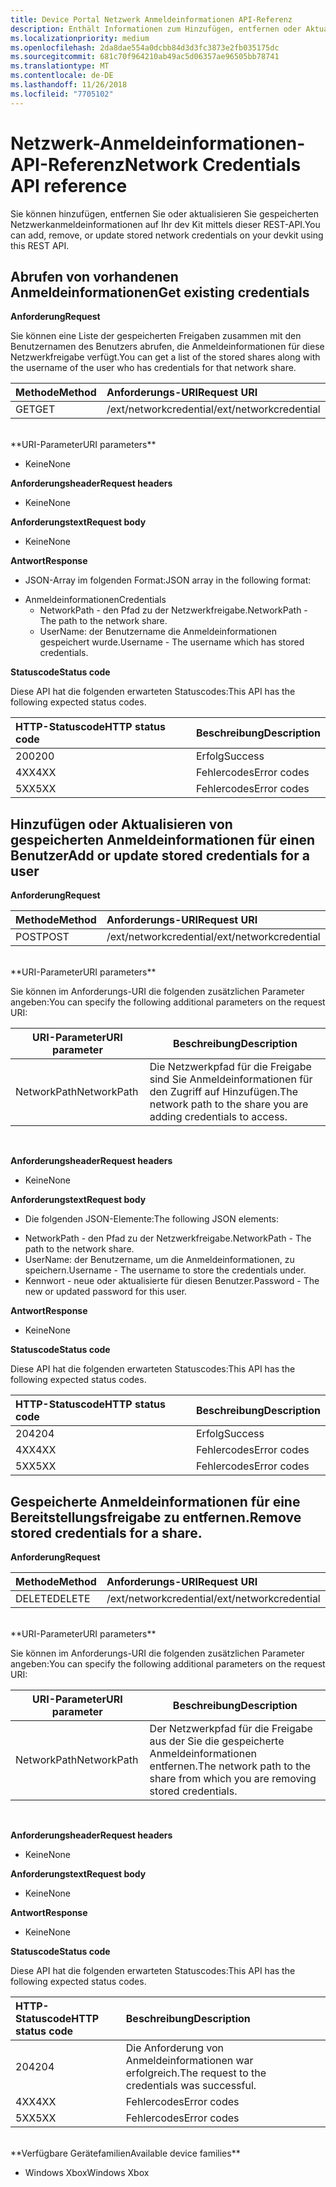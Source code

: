 ```yaml
---
title: Device Portal Netzwerk Anmeldeinformationen API-Referenz
description: Enthält Informationen zum Hinzufügen, entfernen oder Aktualisieren der Netzwerkanmeldeinformationen programmgesteuert.
ms.localizationpriority: medium
ms.openlocfilehash: 2da8dae554a0dcbb84d3d3fc3873e2fb035175dc
ms.sourcegitcommit: 681c70f964210ab49ac5d06357ae96505bb78741
ms.translationtype: MT
ms.contentlocale: de-DE
ms.lasthandoff: 11/26/2018
ms.locfileid: "7705102"
---
```

# <a name="network-credentials-api-reference"></a><span data-ttu-id="64e21-103">Netzwerk-Anmeldeinformationen-API-Referenz</span><span class="sxs-lookup"><span data-stu-id="64e21-103">Network Credentials API reference</span></span>
<span data-ttu-id="64e21-104">Sie können hinzufügen, entfernen Sie oder aktualisieren Sie gespeicherten Netzwerkanmeldeinformationen auf Ihr dev Kit mittels dieser REST-API.</span><span class="sxs-lookup"><span data-stu-id="64e21-104">You can add, remove, or update stored network credentials on your devkit using this REST API.</span></span>

## <a name="get-existing-credentials"></a><span data-ttu-id="64e21-105">Abrufen von vorhandenen Anmeldeinformationen</span><span class="sxs-lookup"><span data-stu-id="64e21-105">Get existing credentials</span></span>

**<span data-ttu-id="64e21-106">Anforderung</span><span class="sxs-lookup"><span data-stu-id="64e21-106">Request</span></span>**

<span data-ttu-id="64e21-107">Sie können eine Liste der gespeicherten Freigaben zusammen mit den Benutzernamen des Benutzers abrufen, die Anmeldeinformationen für diese Netzwerkfreigabe verfügt.</span><span class="sxs-lookup"><span data-stu-id="64e21-107">You can get a list of the stored shares along with the username of the user who has credentials for that network share.</span></span>

<span data-ttu-id="64e21-108">Methode</span><span class="sxs-lookup"><span data-stu-id="64e21-108">Method</span></span>      | <span data-ttu-id="64e21-109">Anforderungs-URI</span><span class="sxs-lookup"><span data-stu-id="64e21-109">Request URI</span></span>
:------     | :-----
<span data-ttu-id="64e21-110">GET</span><span class="sxs-lookup"><span data-stu-id="64e21-110">GET</span></span> | <span data-ttu-id="64e21-111">/ext/networkcredential</span><span class="sxs-lookup"><span data-stu-id="64e21-111">/ext/networkcredential</span></span>
<br />
**<span data-ttu-id="64e21-112">URI-Parameter</span><span class="sxs-lookup"><span data-stu-id="64e21-112">URI parameters</span></span>**

- <span data-ttu-id="64e21-113">Keine</span><span class="sxs-lookup"><span data-stu-id="64e21-113">None</span></span>

**<span data-ttu-id="64e21-114">Anforderungsheader</span><span class="sxs-lookup"><span data-stu-id="64e21-114">Request headers</span></span>**

- <span data-ttu-id="64e21-115">Keine</span><span class="sxs-lookup"><span data-stu-id="64e21-115">None</span></span>

**<span data-ttu-id="64e21-116">Anforderungstext</span><span class="sxs-lookup"><span data-stu-id="64e21-116">Request body</span></span>**   

- <span data-ttu-id="64e21-117">Keine</span><span class="sxs-lookup"><span data-stu-id="64e21-117">None</span></span>

**<span data-ttu-id="64e21-118">Antwort</span><span class="sxs-lookup"><span data-stu-id="64e21-118">Response</span></span>**   

- <span data-ttu-id="64e21-119">JSON-Array im folgenden Format:</span><span class="sxs-lookup"><span data-stu-id="64e21-119">JSON array in the following format:</span></span>
* <span data-ttu-id="64e21-120">Anmeldeinformationen</span><span class="sxs-lookup"><span data-stu-id="64e21-120">Credentials</span></span>
  * <span data-ttu-id="64e21-121">NetworkPath - den Pfad zu der Netzwerkfreigabe.</span><span class="sxs-lookup"><span data-stu-id="64e21-121">NetworkPath - The path to the network share.</span></span>
  * <span data-ttu-id="64e21-122">UserName: der Benutzername die Anmeldeinformationen gespeichert wurde.</span><span class="sxs-lookup"><span data-stu-id="64e21-122">Username - The username which has stored credentials.</span></span>

**<span data-ttu-id="64e21-123">Statuscode</span><span class="sxs-lookup"><span data-stu-id="64e21-123">Status code</span></span>**

<span data-ttu-id="64e21-124">Diese API hat die folgenden erwarteten Statuscodes:</span><span class="sxs-lookup"><span data-stu-id="64e21-124">This API has the following expected status codes.</span></span>

<span data-ttu-id="64e21-125">HTTP-Statuscode</span><span class="sxs-lookup"><span data-stu-id="64e21-125">HTTP status code</span></span>      | <span data-ttu-id="64e21-126">Beschreibung</span><span class="sxs-lookup"><span data-stu-id="64e21-126">Description</span></span>
:------     | :-----
<span data-ttu-id="64e21-127">200</span><span class="sxs-lookup"><span data-stu-id="64e21-127">200</span></span> | <span data-ttu-id="64e21-128">Erfolg</span><span class="sxs-lookup"><span data-stu-id="64e21-128">Success</span></span>
<span data-ttu-id="64e21-129">4XX</span><span class="sxs-lookup"><span data-stu-id="64e21-129">4XX</span></span> | <span data-ttu-id="64e21-130">Fehlercodes</span><span class="sxs-lookup"><span data-stu-id="64e21-130">Error codes</span></span>
<span data-ttu-id="64e21-131">5XX</span><span class="sxs-lookup"><span data-stu-id="64e21-131">5XX</span></span> | <span data-ttu-id="64e21-132">Fehlercodes</span><span class="sxs-lookup"><span data-stu-id="64e21-132">Error codes</span></span>

## <a name="add-or-update-stored-credentials-for-a-user"></a><span data-ttu-id="64e21-133">Hinzufügen oder Aktualisieren von gespeicherten Anmeldeinformationen für einen Benutzer</span><span class="sxs-lookup"><span data-stu-id="64e21-133">Add or update stored credentials for a user</span></span>

**<span data-ttu-id="64e21-134">Anforderung</span><span class="sxs-lookup"><span data-stu-id="64e21-134">Request</span></span>**

<span data-ttu-id="64e21-135">Methode</span><span class="sxs-lookup"><span data-stu-id="64e21-135">Method</span></span>      | <span data-ttu-id="64e21-136">Anforderungs-URI</span><span class="sxs-lookup"><span data-stu-id="64e21-136">Request URI</span></span>
:------     | :-----
<span data-ttu-id="64e21-137">POST</span><span class="sxs-lookup"><span data-stu-id="64e21-137">POST</span></span> | <span data-ttu-id="64e21-138">/ext/networkcredential</span><span class="sxs-lookup"><span data-stu-id="64e21-138">/ext/networkcredential</span></span>
<br />
**<span data-ttu-id="64e21-139">URI-Parameter</span><span class="sxs-lookup"><span data-stu-id="64e21-139">URI parameters</span></span>**

<span data-ttu-id="64e21-140">Sie können im Anforderungs-URI die folgenden zusätzlichen Parameter angeben:</span><span class="sxs-lookup"><span data-stu-id="64e21-140">You can specify the following additional parameters on the request URI:</span></span>

| <span data-ttu-id="64e21-141">URI-Parameter</span><span class="sxs-lookup"><span data-stu-id="64e21-141">URI parameter</span></span>      | <span data-ttu-id="64e21-142">Beschreibung</span><span class="sxs-lookup"><span data-stu-id="64e21-142">Description</span></span>     | 
| ------------------ |-----------------|
| <span data-ttu-id="64e21-143">NetworkPath</span><span class="sxs-lookup"><span data-stu-id="64e21-143">NetworkPath</span></span>        | <span data-ttu-id="64e21-144">Die Netzwerkpfad für die Freigabe sind Sie Anmeldeinformationen für den Zugriff auf Hinzufügen.</span><span class="sxs-lookup"><span data-stu-id="64e21-144">The network path to the share you are adding credentials to access.</span></span> |
<br>

**<span data-ttu-id="64e21-145">Anforderungsheader</span><span class="sxs-lookup"><span data-stu-id="64e21-145">Request headers</span></span>**

- <span data-ttu-id="64e21-146">Keine</span><span class="sxs-lookup"><span data-stu-id="64e21-146">None</span></span>

**<span data-ttu-id="64e21-147">Anforderungstext</span><span class="sxs-lookup"><span data-stu-id="64e21-147">Request body</span></span>**

- <span data-ttu-id="64e21-148">Die folgenden JSON-Elemente:</span><span class="sxs-lookup"><span data-stu-id="64e21-148">The following JSON elements:</span></span>
* <span data-ttu-id="64e21-149">NetworkPath - den Pfad zu der Netzwerkfreigabe.</span><span class="sxs-lookup"><span data-stu-id="64e21-149">NetworkPath - The path to the network share.</span></span>
* <span data-ttu-id="64e21-150">UserName: der Benutzername, um die Anmeldeinformationen, zu speichern.</span><span class="sxs-lookup"><span data-stu-id="64e21-150">Username - The username to store the credentials under.</span></span>
* <span data-ttu-id="64e21-151">Kennwort - neue oder aktualisierte für diesen Benutzer.</span><span class="sxs-lookup"><span data-stu-id="64e21-151">Password - The new or updated password for this user.</span></span>

**<span data-ttu-id="64e21-152">Antwort</span><span class="sxs-lookup"><span data-stu-id="64e21-152">Response</span></span>**   

- <span data-ttu-id="64e21-153">Keine</span><span class="sxs-lookup"><span data-stu-id="64e21-153">None</span></span>  

**<span data-ttu-id="64e21-154">Statuscode</span><span class="sxs-lookup"><span data-stu-id="64e21-154">Status code</span></span>**

<span data-ttu-id="64e21-155">Diese API hat die folgenden erwarteten Statuscodes:</span><span class="sxs-lookup"><span data-stu-id="64e21-155">This API has the following expected status codes.</span></span>

<span data-ttu-id="64e21-156">HTTP-Statuscode</span><span class="sxs-lookup"><span data-stu-id="64e21-156">HTTP status code</span></span>      | <span data-ttu-id="64e21-157">Beschreibung</span><span class="sxs-lookup"><span data-stu-id="64e21-157">Description</span></span>
:------     | :-----
<span data-ttu-id="64e21-158">204</span><span class="sxs-lookup"><span data-stu-id="64e21-158">204</span></span> | <span data-ttu-id="64e21-159">Erfolg</span><span class="sxs-lookup"><span data-stu-id="64e21-159">Success</span></span>
<span data-ttu-id="64e21-160">4XX</span><span class="sxs-lookup"><span data-stu-id="64e21-160">4XX</span></span> | <span data-ttu-id="64e21-161">Fehlercodes</span><span class="sxs-lookup"><span data-stu-id="64e21-161">Error codes</span></span>
<span data-ttu-id="64e21-162">5XX</span><span class="sxs-lookup"><span data-stu-id="64e21-162">5XX</span></span> | <span data-ttu-id="64e21-163">Fehlercodes</span><span class="sxs-lookup"><span data-stu-id="64e21-163">Error codes</span></span>

## <a name="remove-stored-credentials-for-a-share"></a><span data-ttu-id="64e21-164">Gespeicherte Anmeldeinformationen für eine Bereitstellungsfreigabe zu entfernen.</span><span class="sxs-lookup"><span data-stu-id="64e21-164">Remove stored credentials for a share.</span></span>

**<span data-ttu-id="64e21-165">Anforderung</span><span class="sxs-lookup"><span data-stu-id="64e21-165">Request</span></span>**

<span data-ttu-id="64e21-166">Methode</span><span class="sxs-lookup"><span data-stu-id="64e21-166">Method</span></span>      | <span data-ttu-id="64e21-167">Anforderungs-URI</span><span class="sxs-lookup"><span data-stu-id="64e21-167">Request URI</span></span>
:------     | :-----
<span data-ttu-id="64e21-168">DELETE</span><span class="sxs-lookup"><span data-stu-id="64e21-168">DELETE</span></span> | <span data-ttu-id="64e21-169">/ext/networkcredential</span><span class="sxs-lookup"><span data-stu-id="64e21-169">/ext/networkcredential</span></span>
<br />
**<span data-ttu-id="64e21-170">URI-Parameter</span><span class="sxs-lookup"><span data-stu-id="64e21-170">URI parameters</span></span>**

<span data-ttu-id="64e21-171">Sie können im Anforderungs-URI die folgenden zusätzlichen Parameter angeben:</span><span class="sxs-lookup"><span data-stu-id="64e21-171">You can specify the following additional parameters on the request URI:</span></span>

| <span data-ttu-id="64e21-172">URI-Parameter</span><span class="sxs-lookup"><span data-stu-id="64e21-172">URI parameter</span></span>      | <span data-ttu-id="64e21-173">Beschreibung</span><span class="sxs-lookup"><span data-stu-id="64e21-173">Description</span></span>     | 
| ------------------ |-----------------|
| <span data-ttu-id="64e21-174">NetworkPath</span><span class="sxs-lookup"><span data-stu-id="64e21-174">NetworkPath</span></span>        | <span data-ttu-id="64e21-175">Der Netzwerkpfad für die Freigabe aus der Sie die gespeicherte Anmeldeinformationen entfernen.</span><span class="sxs-lookup"><span data-stu-id="64e21-175">The network path to the share from which you are removing stored credentials.</span></span> |
<br>

**<span data-ttu-id="64e21-176">Anforderungsheader</span><span class="sxs-lookup"><span data-stu-id="64e21-176">Request headers</span></span>**

- <span data-ttu-id="64e21-177">Keine</span><span class="sxs-lookup"><span data-stu-id="64e21-177">None</span></span>

**<span data-ttu-id="64e21-178">Anforderungstext</span><span class="sxs-lookup"><span data-stu-id="64e21-178">Request body</span></span>**   

- <span data-ttu-id="64e21-179">Keine</span><span class="sxs-lookup"><span data-stu-id="64e21-179">None</span></span>

**<span data-ttu-id="64e21-180">Antwort</span><span class="sxs-lookup"><span data-stu-id="64e21-180">Response</span></span>**   

- <span data-ttu-id="64e21-181">Keine</span><span class="sxs-lookup"><span data-stu-id="64e21-181">None</span></span> 

**<span data-ttu-id="64e21-182">Statuscode</span><span class="sxs-lookup"><span data-stu-id="64e21-182">Status code</span></span>**

<span data-ttu-id="64e21-183">Diese API hat die folgenden erwarteten Statuscodes:</span><span class="sxs-lookup"><span data-stu-id="64e21-183">This API has the following expected status codes.</span></span>

<span data-ttu-id="64e21-184">HTTP-Statuscode</span><span class="sxs-lookup"><span data-stu-id="64e21-184">HTTP status code</span></span>      | <span data-ttu-id="64e21-185">Beschreibung</span><span class="sxs-lookup"><span data-stu-id="64e21-185">Description</span></span>
:------     | :-----
<span data-ttu-id="64e21-186">204</span><span class="sxs-lookup"><span data-stu-id="64e21-186">204</span></span> | <span data-ttu-id="64e21-187">Die Anforderung von Anmeldeinformationen war erfolgreich.</span><span class="sxs-lookup"><span data-stu-id="64e21-187">The request to the credentials was successful.</span></span>
<span data-ttu-id="64e21-188">4XX</span><span class="sxs-lookup"><span data-stu-id="64e21-188">4XX</span></span> | <span data-ttu-id="64e21-189">Fehlercodes</span><span class="sxs-lookup"><span data-stu-id="64e21-189">Error codes</span></span>
<span data-ttu-id="64e21-190">5XX</span><span class="sxs-lookup"><span data-stu-id="64e21-190">5XX</span></span> | <span data-ttu-id="64e21-191">Fehlercodes</span><span class="sxs-lookup"><span data-stu-id="64e21-191">Error codes</span></span>

<br />
**<span data-ttu-id="64e21-192">Verfügbare Gerätefamilien</span><span class="sxs-lookup"><span data-stu-id="64e21-192">Available device families</span></span>**

* <span data-ttu-id="64e21-193">Windows Xbox</span><span class="sxs-lookup"><span data-stu-id="64e21-193">Windows Xbox</span></span>


